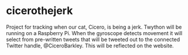 # cicerothejerk
Project for tracking when our cat, Cicero, is being a jerk.
Twython will be running on a Raspberry Pi. When the gyroscope detects movement it will select from pre-written tweets that will be tweeted out to the connected Twitter handle, @CiceroBarkley. This will be reflected on the website.
